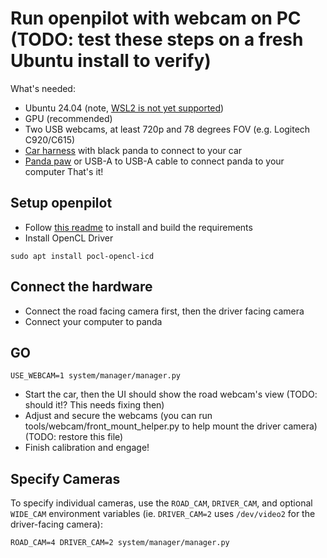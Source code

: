 # Run openpilot with webcam on PC (TODO: test these steps on a fresh Ubuntu install to verify)

What's needed:
- Ubuntu 24.04 (note, [WSL2 is not yet supported](http://TODO:INSERT_ISSUE_URL))
- GPU (recommended)
- Two USB webcams, at least 720p and 78 degrees FOV (e.g. Logitech C920/C615)
- [Car harness](https://comma.ai/shop/products/comma-car-harness) with black panda to connect to your car
- [Panda paw](https://comma.ai/shop/products/panda-paw) or USB-A to USB-A cable to connect panda to your computer
That's it!

## Setup openpilot
- Follow [this readme](https://github.com/commaai/openpilot/tree/master/tools) to install and build the requirements
- Install OpenCL Driver
```
sudo apt install pocl-opencl-icd
```

## Connect the hardware
- Connect the road facing camera first, then the driver facing camera
- Connect your computer to panda

## GO
```
USE_WEBCAM=1 system/manager/manager.py
```
- Start the car, then the UI should show the road webcam's view (TODO: should it!? This needs fixing then)
- Adjust and secure the webcams (you can run tools/webcam/front_mount_helper.py to help mount the driver camera) (TODO: restore this file)
- Finish calibration and engage!

## Specify Cameras

To specify individual cameras, use the `ROAD_CAM`, `DRIVER_CAM`, and optional `WIDE_CAM` environment variables (ie. `DRIVER_CAM=2` uses `/dev/video2` for the driver-facing camera):
```
ROAD_CAM=4 DRIVER_CAM=2 system/manager/manager.py
```
